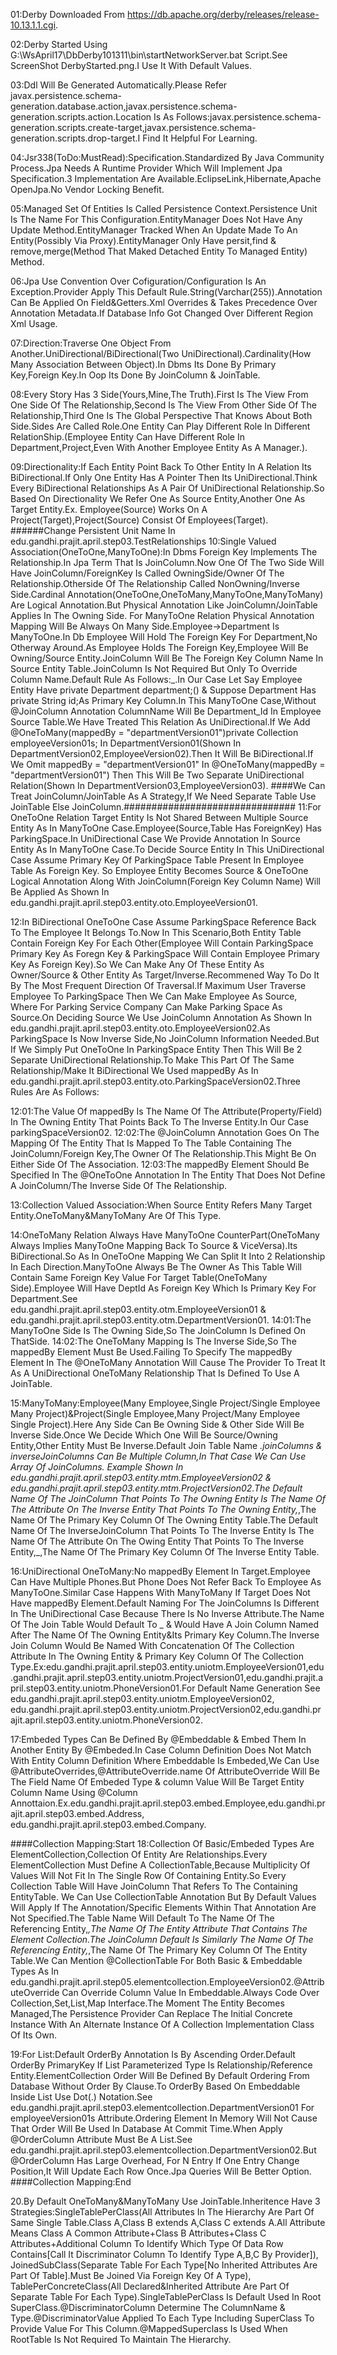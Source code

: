 01:Derby Downloaded From https://db.apache.org/derby/releases/release-10.13.1.1.cgi.

02:Derby Started Using G:\WsApril17\DbDerby101311\bin\startNetworkServer.bat Script.See ScreenShot DerbyStarted.png.I Use It With Default Values.

03:Ddl Will Be Generated Automatically.Please Refer javax.persistence.schema-generation.database.action,javax.persistence.schema-generation.scripts.action.Location Is As Follows:javax.persistence.schema-generation.scripts.create-target,javax.persistence.schema-generation.scripts.drop-target.I Find It Helpful For Learning.

04:Jsr338(ToDo:MustRead):Specification.Standardized By Java Community Process.Jpa Needs A Runtime Provider Which Will Implement Jpa Specification.3 Implementation Are Available.EclipseLink,Hibernate,Apache OpenJpa.No Vendor Locking Benefit.

05:Managed Set Of Entities Is Called Persistence Context.Persistence Unit Is The Name For This Configuration.EntityManager Does Not Have Any Update Method.EntityManager Tracked When An Update Made To An Entity(Possibly Via Proxy).EntityManager Only Have persit,find & remove,merge(Method That Maked Detached Entity To Managed Entity) Method.

06:Jpa Use Convention Over Cofiguration/Configuration Is An Exception.Provider Apply This Default Rule.String(Varchar(255)).Annotation Can Be Applied On Field&Getters.Xml Overrides & Takes Precedence Over Annotation Metadata.If Database Info Got Changed Over Different Region Xml Usage. 

07:Direction:Traverse One Object From Another.UniDirectional/BiDirectional(Two UniDirectional).Cardinality(How Many Association Between Object).In Dbms Its Done By Primary Key,Foreign Key.In Oop Its Done By JoinColumn & JoinTable.

08:Every Story Has 3 Side(Yours,Mine,The Truth).First Is The View From One Side Of The Relationship,Second Is The View From Other Side Of The Relationship,Third One Is The Global Perspective That Knows About Both Side.Sides Are Called Role.One Entity Can Play Different Role In Different RelationShip.(Employee Entity Can Have Different Role In Department,Project,Even With Another Employee Entity As A Manager.).

09:Directionality:If Each Entity Point Back To Other Entity In A Relation Its BiDirectional.If Only One Entity Has A Pointer Then Its UniDirectional.Think Every BiDirectional Relationships As A Pair Of UniDirectional Relationship.So Based On Directionality We Refer One As Source Entity,Another One As Target Entity.Ex. Employee(Source) Works On A Project(Target),Project(Source) Consist Of Employees(Target).
######Change Persistent Unit Name In edu.gandhi.prajit.april.step03.TestRelationships
10:Single Valued Association(OneToOne,ManyToOne):In Dbms Foreign Key Implements The Relationship.In Jpa Term That Is JoinColumn.Now One Of The Two Side Will Have JoinColumn/ForeignKey Is Called OwningSide/Owner Of The Relationship.Otherside Of The Relationship Called NonOwning/Inverse Side.Cardinal Annotation(OneToOne,OneToMany,ManyToOne,ManyToMany) Are Logical Annotation.But Physical Annotation Like JoinColumn/JoinTable Applies In The Owning Side.
For ManyToOne Relation Physical Annotation Mapping Will Be Always On Many Side.Employee->Department Is ManyToOne.In Db Employee Will Hold The Foreign Key For Department,No Otherway Around.As Employee Holds The Foreign Key,Employee Will Be Owning/Source Entity.JoinColumn Will Be The Foreign Key Column Name In Source Entity Table.JoinColumn Is Not Required But Only To Override Column Name.Default Rule As Follows:<Name Of The Relationship Attribute In Source Entity>_<Name Of The Primary Key Column In Target Entity>.In Our Case Let Say Employee Entity Have private Department department;(<Name Of The Relationship Attribute In Source Entity>) & Suppose Department Has private String id;As Primary Key Column<Name Of The Primary Key Column In Target Entity>.In This ManyToOne Case,Without @JoinColumn Annotation ColumnName Will Be Department_Id In Employee Source Table.We Have Treated This Relation As UniDirectional.If We Add @OneToMany(mappedBy = "departmentVersion01")private Collection<EmployeeVersion01> employeeVersion01s; In DepartmentVersion01(Shown In DepartmentVersion02,EmployeeVersion02).Then It Will Be BiDirectional.If We Omit mappedBy = "departmentVersion01" In @OneToMany(mappedBy = "departmentVersion01") Then This Will Be Two Separate UniDirectional Relation(Shown In DepartmentVersion03,EmployeeVersion03).
####We Can Treat JoinColumn/JoinTable As A Strategy,If We Need Separate Table Use JoinTable Else JoinColumn.###############################
11:For OneToOne Relation Target Entity Is Not Shared Between Multiple Source Entity As In ManyToOne Case.Employee(Source,Table Has ForeignKey) Has ParkingSpace.In UniDirectional Case We Provide Annotation In Source Entity As In ManyToOne Case.To Decide Source Entity In This UniDirectional Case Assume Primary Key Of ParkingSpace Table Present In Employee Table As Foreign Key. So Employee Entity Becomes Source & OneToOne Logical Annotation Along With JoinColumn(Foreign Key Column Name) Will Be Applied As Shown In edu.gandhi.prajit.april.step03.entity.oto.EmployeeVersion01.

12:In BiDirectional OneToOne Case Assume ParkingSpace Reference Back To The Employee It Belongs To.Now In This Scenario,Both Entity Table Contain Foreign Key For Each Other(Employee Will Contain ParkingSpace Primary Key As Foregn Key & ParkingSpace Will Contain Employee Primary Key As Foreign Key).So We Can Make Any Of These Entity As Owner/Source & Other Entity As Target/Inverse.Recommened Way To Do It By The Most Frequent Direction Of Traversal.If Maximum User Traverse Employee To ParkingSpace Then We Can Make Employee As Source, Where For Parking Service Company Can Make Parking Space As Source.On Deciding Source We Use JoinColumn Annotation As Shown In edu.gandhi.prajit.april.step03.entity.oto.EmployeeVersion02.As ParkingSpace Is Now Inverse Side,No JoinColumn Information Needed.But If We Simply Put OneToOne In ParkingSpace Entity Then This Will Be 2 Separate UniDirectional Relationship.To Make This Part Of The Same Relationship/Make It BiDirectional We Used mappedBy As In edu.gandhi.prajit.april.step03.entity.oto.ParkingSpaceVersion02.Three Rules Are As Follows:
	
12:01:The Value Of mappedBy Is The Name Of The Attribute(Property/Field) In The Owning Entity That Points Back To The Inverse Entity.In Our Case parkingSpaceVersion02.
12:02:The @JoinColumn Annotation Goes On The Mapping Of The Entity That Is Mapped To The Table Containing The JoinColumn/Foreign Key,The Owner Of The Relationship.This Might Be On Either Side Of The Association.
12:03:The mappedBy Element Should Be Specified In The @OneToOne Annotation In The Entity That Does Not Define A JoinColumn/The Inverse Side Of The Relationship.

13:Collection Valued Association:When Source Entity Refers Many Target Entity.OneToMany&ManyToMany Are Of This Type.

14:OneToMany Relation Always Have ManyToOne CounterPart(OneToMany Always Implies ManyToOne Mapping Back To Source & ViceVersa).Its BiDirectional.So As In OneToOne Mapping We Can Split It Into 2 Relationship In Each Direction.ManyToOne Always Be The Owner As This Table Will Contain Same Foreign Key Value For Target Table(OneToMany Side).Employee Will Have DeptId As Foreign Key Which Is Primary Key For Department.See edu.gandhi.prajit.april.step03.entity.otm.EmployeeVersion01 & edu.gandhi.prajit.april.step03.entity.otm.DepartmentVersion01.
14:01:The ManyToOne Side Is The Owning Side,So The JoinColumn Is Defined On ThatSide.
14:02:The OneToMany Mapping Is The Inverse Side,So The mappedBy Element Must Be Used.Failing To Specify The mappedBy Element In The @OneToMany Annotation Will Cause The Provider To Treat It As A UniDirectional OneToMany Relationship That Is Defined To Use A JoinTable. 

15:ManyToMany:Employee(Many Employee,Single Project/Single Employee Many Project)&Project(Single Employee,Many Project/Many Employee Single Project).Here Any Side Can Be Owning Side & Other Side Will Be Inverse Side.Once We Decide Which One Will Be Source/Owning Entity,Other Entity Must Be Inverse.Default Join Table Name <OwnerEntity>_<InverseEntity>.joinColumns & inverseJoinColumns Can Be Multiple Column,In That Case We Can Use Array Of JoinColumns. Example Shown In edu.gandhi.prajit.april.step03.entity.mtm.EmployeeVersion02 & edu.gandhi.prajit.april.step03.entity.mtm.ProjectVersion02.The Default Name Of The JoinColumn That
Points To The Owning Entity Is The Name Of The Attribute On The Inverse Entity That Points To The Owning Entity,_,The Name Of The Primary Key Column Of The Owning Entity
Table.The Default Name Of The InverseJoinColumn That Points To The Inverse Entity Is The Name Of The Attribute On The Owing Entity That Points To The Inverse Entity,_,The Name Of The Primary Key Column Of The Inverse Entity Table.

16:UniDirectional OneToMany:No mappedBy Element In Target.Employee Can Have Multiple Phones.But Phone Does Not Refer Back To Employee As ManyToOne.Similar Case Happens With ManyToMany If Target Does Not Have mappedBy Element.Default Naming For The JoinColumns Is Different In The UniDirectional Case Because There Is No Inverse Attribute.The Name Of The Join Table Would Default To <OwningSideContaining JoinTable>_<CollectionTypeParameter> & Would Have A Join Column Named After The Name Of The Owning Entity&Its Primary Key Column.The Inverse Join Column Would Be Named With Concatenation Of The Collection Attribute In The Owning Entity & Primary Key Column Of The Collection Type.Ex:edu.gandhi.prajit.april.step03.entity.uniotm.EmployeeVersion01,edu.gandhi.prajit.april.step03.entity.uniotm.ProjectVersion01,edu.gandhi.prajit.april.step03.entity.uniotm.PhoneVersion01.For Default Name Generation See edu.gandhi.prajit.april.step03.entity.uniotm.EmployeeVersion02, edu.gandhi.prajit.april.step03.entity.uniotm.ProjectVersion02,edu.gandhi.prajit.april.step03.entity.uniotm.PhoneVersion02.

17:Embeded Types Can Be Defined By @Embeddable & Embed Them In Another Entity By @Embeded.In Case Column Definition Does Not Match With Entity Column Definition Where Embeddable Is Embeded,We Can Use @AttributeOverrides,@AttributeOverride.name Of AttributeOverride Will Be The Field Name Of Embeded Type & column Value Will Be Target Entity Column Name Using @Column Annottaion.Ex.edu.gandhi.prajit.april.step03.embed.Employee,edu.gandhi.prajit.april.step03.embed.Address, edu.gandhi.prajit.april.step03.embed.Company.

####Collection Mapping:Start
18:Collection Of Basic/Embeded Types Are ElementCollection,Collection Of Entity Are Relationships.Every ElementCollection Must Define A CollectionTable,Because Multiplicity Of Values Will Not Fit In The Single Row Of Containing Entity.So Every Collection Table Will Have JoinColumn That Refers To The Containing EntityTable. We Can Use CollectionTable Annotation But By Default Values Will Apply If The Annotation/Specific Elements Within That Annotation Are Not Specified.The Table Name Will Default To The Name Of The Referencing Entity,_,The Name Of The Entity Attribute That Contains The Element Collection.The JoinColumn Default Is Similarly The Name Of The Referencing Entity,_,The Name Of The Primary Key Column Of The Entity Table.We Can Mention @CollectionTable For Both Basic & Embeddable Types As In edu.gandhi.prajit.april.step05.elementcollection.EmployeeVersion02.@AttributeOverride Can Override Column Value In Embeddable.Always Code Over Collection,Set,List,Map Interface.The Moment The Entity Becomes Managed,The Persistence Provider Can Replace The Initial Concrete Instance With An Alternate Instance Of A Collection Implementation Class Of Its Own.

19:For List:Default OrderBy Annotation Is By Ascending Order.Default OrderBy PrimaryKey If List Parameterized Type Is Relationship/Reference Entity.ElementCollection Order Will Be Defined By Default Ordering From Database Without Order By Clause.To OrderBy Based On Embeddable Inside List<Type> Use Dot(.) Notation.See edu.gandhi.prajit.april.step03.elementcollection.DepartmentVersion01 For employeeVersion01s Attribute.Ordering Element In Memory Will Not Cause That Order Will Be Used In Database At Commit Time.When Apply @OrderColumn Attribute Must Be A List.See edu.gandhi.prajit.april.step03.elementcollection.DepartmentVersion02.But @OrderColumn Has Large Overhead, For N Entry If One Entry Change Position,It Will Update Each Row Once.Jpa Queries Will Be Better Option.
####Collection Mapping:End

20.By Default OneToMany&ManyToMany Use JoinTable.Inheritence Have 3 Strategies:SingleTablePerClass(All Attributes In The Hierarchy Are Part Of Same Single Table.Class A,Class B extends A,Class C extends A.All Attribute Means Class A Common Attribute+Class B Attributes+Class C Attributes+Additional Column To Identify Which Type Of Data Row Contains[Call It Discriminator Column To Identify Type A,B,C By Provider]), JoinedSubClass(Separate Table For Each Type[No Inherited Attributes Are Part Of Table].Must Be Joined Via Foreign Key Of A Type), TablePerConcreteClass(All Declared&Inherited Attribute Are Part Of Separate Table For Each Type).SingleTablePerClass Is Default Used In Root SuperClass.@DiscriminatorColumn Determine The ColumnName & Type.@DiscriminatorValue Applied To Each Type Including SuperClass To Provide Value For This Column.@MappedSuperclass Is Used When RootTable Is Not Required To Maintain The Hierarchy.